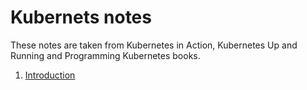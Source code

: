 # Kubernets notes

These notes are taken from Kubernetes in Action, Kubernetes Up and Running and Programming Kubernetes books.

1. [Introduction](intro.md)